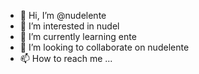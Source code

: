 - 👋 Hi, I’m @nudelente
- 👀 I’m interested in nudel
- 🌱 I’m currently learning ente
- 💞️ I’m looking to collaborate on nudelente
- 📫 How to reach me ...

<!---
nudelente/nudelente is a ✨ special ✨ repository because its `README.md` (this file) appears on your GitHub profile.
You can click the Preview link to take a look at your changes.
--->
